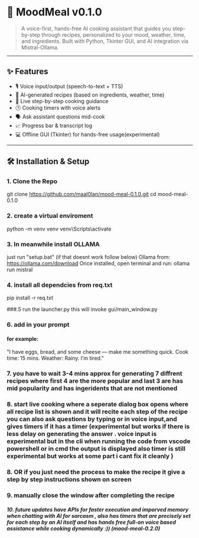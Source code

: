 # 🍳 MoodMeal v0.1.0

> A voice-first, hands-free AI cooking assistant that guides you step-by-step through recipes, personalized to your mood, weather, time, and ingredients. Built with Python, Tkinter GUI, and AI integration via Mistral-Ollama.

---

## ✨ Features

- 🎙️ Voice input/output (speech-to-text + TTS)
- 🧠 AI-generated recipes (based on ingredients, weather, time)
- 🥘 Live step-by-step cooking guidance
- 🕒 Cooking timers with voice alerts
- 🗣️ Ask assistant questions mid-cook
- 📈 Progress bar & transcript log
- 💻 Offline GUI (Tkinter) for hands-free usage(experimental)

---

## 🛠️ Installation & Setup

### 1. Clone the Repo
git clone https://github.com/maal0lan/mood-meal-0.1.0.git
cd mood-meal-0.1.0

### 2. create a virtual enviroment
python -m venv venv
venv\Scripts\activate

### 3. In meanwhile install OLLAMA 
just run "setup.bat" (if that doesnt work follow below)
    Ollama from: https://ollama.com/download
Once installed, open terminal and run:
    ollama run mistral

### 4. install all dependcies from req.txt
pip install -r req.txt

###.5 run the launcher.py
this will invoke gui/main_window.py

###  6. add in your prompt 
#### for example:

"I have eggs, bread, and some cheese — make me something quick. Cook time: 15 mins. Weather: Rainy. I’m tired." 

### 7. you have to wait 3-4 mins approx for generating 7 diffrent recipes where first 4 are the more popular and  last 3 are has mid popularity and has ingeridents that are not mentioned 

### 8. start live cooking where a seperate dialog box opens where all recipe list is shown and it will recite each step of the recipe you can also ask questions by typing or in voice input,and gives timers if it has a timer  (experimental but works if there is less delay on generating the answer  . voice input is experimental but in the cli when running the code from vscode powershell or in cmd the output is displayed also timer is still experimental but works at some part i cant fix it cleanly )

### 8. OR if you just need the process to make the recipe it give a step by step instructions shown on screen



### 9. manually close the window after completing the recipe

##### 10. future updates have APIs for faster execution and imporved memory when chatting with AI for sarcasm , also has timers that are precisely set for each step by an AI itself and has hands free full-on voice based assistance while cooking dynamically :)) (mood-meal-0.2.0)

